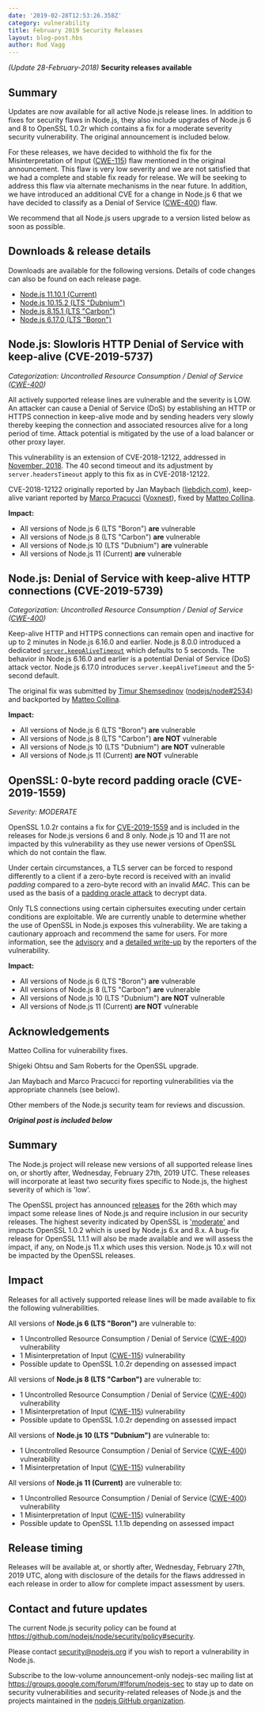 ```yaml
---
date: '2019-02-28T12:53:26.358Z'
category: vulnerability
title: February 2019 Security Releases
layout: blog-post.hbs
author: Rod Vagg
---
```


_(Update 28-February-2018)_ **Security releases available**

## Summary

Updates are now available for all active Node.js release lines. In addition to fixes for security flaws in Node.js, they also include upgrades of Node.js 6 and 8 to OpenSSL 1.0.2r which contains a fix for a moderate severity security vulnerability. The original announcement is included below.

For these releases, we have decided to withhold the fix for the Misinterpretation of Input ([CWE-115](https://cwe.mitre.org/data/definitions/115.html)) flaw mentioned in the original announcement. This flaw is very low severity and we are not satisfied that we had a complete and stable fix ready for release. We will be seeking to address this flaw via alternate mechanisms in the near future. In addition, we have introduced an additional CVE for a change in Node.js 6 that we have decided to classify as a Denial of Service ([CWE-400](https://cwe.mitre.org/data/definitions/400.html)) flaw.

We recommend that all Node.js users upgrade to a version listed below as soon as possible.

## Downloads & release details

Downloads are available for the following versions. Details of code changes can also be found on each release page.

- [Node.js 11.10.1 (Current)](https://nodejs.org/en/blog/release/v11.10.1)
- [Node.js 10.15.2 (LTS "Dubnium")](https://nodejs.org/en/blog/release/v10.15.2)
- [Node.js 8.15.1 (LTS "Carbon")](https://nodejs.org/en/blog/release/v8.15.1)
- [Node.js 6.17.0 (LTS "Boron")](https://nodejs.org/en/blog/release/v6.17.0)

## Node.js: Slowloris HTTP Denial of Service with keep-alive (CVE-2019-5737)

_Categorization: Uncontrolled Resource Consumption / Denial of Service ([CWE-400](https://cwe.mitre.org/data/definitions/400.html))_

All actively supported release lines are vulnerable and the severity is LOW. An attacker can cause a Denial of Service (DoS) by establishing an HTTP or HTTPS connection in keep-alive mode and by sending headers very slowly thereby keeping the connection and associated resources alive for a long period of time. Attack potential is mitigated by the use of a load balancer or other proxy layer.

This vulnerability is an extension of CVE-2018-12122, addressed in [November, 2018](https://nodejs.org/en/blog/vulnerability/november-2018-security-releases/). The 40 second timeout and its adjustment by `server.headersTimeout` apply to this fix as in CVE-2018-12122.

CVE-2018-12122 originally reported by Jan Maybach ([liebdich.com](https://liebdich.com)), keep-alive variant reported by [Marco Pracucci](https://twitter.com/pracucci) ([Voxnest](https://voxnest.com)), fixed by [Matteo Collina](https://twitter.com/matteocollina).

**Impact:**

- All versions of Node.js 6 (LTS "Boron") **are** vulnerable
- All versions of Node.js 8 (LTS "Carbon") **are** vulnerable
- All versions of Node.js 10 (LTS "Dubnium") **are** vulnerable
- All versions of Node.js 11 (Current) **are** vulnerable

## Node.js: Denial of Service with keep-alive HTTP connections (CVE-2019-5739)

_Categorization: Uncontrolled Resource Consumption / Denial of Service ([CWE-400](https://cwe.mitre.org/data/definitions/400.html))_

Keep-alive HTTP and HTTPS connections can remain open and inactive for up to 2 minutes in Node.js 6.16.0 and earlier. Node.js 8.0.0 introduced a dedicated [`server.keepAliveTimeout`](https://nodejs.org/api/http.html#http_server_keepalivetimeout) which defaults to 5 seconds. The behavior in Node.js 6.16.0 and earlier is a potential Denial of Service (DoS) attack vector. Node.js 6.17.0 introduces `server.keepAliveTimeout` and the 5-second default.

The original fix was submitted by [Timur Shemsedinov](https://github.com/tshemsedinov) ([nodejs/node#2534](https://github.com/nodejs/node/pull/2534)) and backported by [Matteo Collina](https://twitter.com/matteocollina).

**Impact:**

- All versions of Node.js 6 (LTS "Boron") **are** vulnerable
- All versions of Node.js 8 (LTS "Carbon") **are NOT** vulnerable
- All versions of Node.js 10 (LTS "Dubnium") **are NOT** vulnerable
- All versions of Node.js 11 (Current) **are NOT** vulnerable

## OpenSSL: 0-byte record padding oracle (CVE-2019-1559)

_Severity: MODERATE_

OpenSSL 1.0.2r contains a fix for [CVE-2019-1559](https://www.openssl.org/news/secadv/20190226.txt) and is included in the releases for Node.js versions 6 and 8 only. Node.js 10 and 11 are not impacted by this vulnerability as they use newer versions of OpenSSL which do not contain the flaw.

Under certain circumstances, a TLS server can be forced to respond differently to a client if a zero-byte record is received with an invalid _padding_ compared to a zero-byte record with an invalid _MAC_. This can be used as the basis of a [padding oracle attack](https://en.wikipedia.org/wiki/Padding_oracle_attack) to decrypt data.

Only TLS connections using certain ciphersuites executing under certain conditions are exploitable. We are currently unable to determine whether the use of OpenSSL in Node.js exposes this vulnerability. We are taking a cautionary approach and recommend the same for users. For more information, see the [advisory](https://www.openssl.org/news/secadv/20190226.txt) and a [detailed write-up](https://github.com/RUB-NDS/TLS-Padding-Oracles) by the reporters of the vulnerability.

**Impact:**

- All versions of Node.js 6 (LTS "Boron") **are** vulnerable
- All versions of Node.js 8 (LTS "Carbon") **are** vulnerable
- All versions of Node.js 10 (LTS "Dubnium") **are NOT** vulnerable
- All versions of Node.js 11 (Current) **are NOT** vulnerable

## Acknowledgements

Matteo Collina for vulnerability fixes.

Shigeki Ohtsu and Sam Roberts for the OpenSSL upgrade.

Jan Maybach and Marco Pracucci for reporting vulnerabilities via the appropriate channels (see below).

Other members of the Node.js security team for reviews and discussion.

**_Original post is included below_**

## Summary

The Node.js project will release new versions of all supported release lines on, or shortly after, Wednesday, February 27th, 2019 UTC. These releases will incorporate at least two security fixes specific to Node.js, the highest severity of which is 'low'.

The OpenSSL project has announced [releases](https://mta.openssl.org/pipermail/openssl-announce/2019-February/000145.html) for the 26th which may impact some release lines of Node.js and require inclusion in our security releases. The highest severity indicated by OpenSSL is ['moderate'](https://www.openssl.org/policies/secpolicy.html#moderate) and impacts OpenSSL 1.0.2 which is used by Node.js 6.x and 8.x. A bug-fix release for OpenSSL 1.1.1 will also be made available and we will assess the impact, if any, on Node.js 11.x which uses this version. Node.js 10.x will not be impacted by the OpenSSL releases.

## Impact

Releases for all actively supported release lines will be made available to fix the following vulnerabilities.

All versions of **Node.js 6 (LTS "Boron")** are vulnerable to:

- 1 Uncontrolled Resource Consumption / Denial of Service ([CWE-400](https://cwe.mitre.org/data/definitions/400.html)) vulnerability
- 1 Misinterpretation of Input ([CWE-115](https://cwe.mitre.org/data/definitions/115.html)) vulnerability
- Possible update to OpenSSL 1.0.2r depending on assessed impact

All versions of **Node.js 8 (LTS "Carbon")** are vulnerable to:

- 1 Uncontrolled Resource Consumption / Denial of Service ([CWE-400](https://cwe.mitre.org/data/definitions/400.html)) vulnerability
- 1 Misinterpretation of Input ([CWE-115](https://cwe.mitre.org/data/definitions/115.html)) vulnerability
- Possible update to OpenSSL 1.0.2r depending on assessed impact

All versions of **Node.js 10 (LTS "Dubnium")** are vulnerable to:

- 1 Uncontrolled Resource Consumption / Denial of Service ([CWE-400](https://cwe.mitre.org/data/definitions/400.html)) vulnerability
- 1 Misinterpretation of Input ([CWE-115](https://cwe.mitre.org/data/definitions/115.html)) vulnerability

All versions of **Node.js 11 (Current)** are vulnerable to:

- 1 Uncontrolled Resource Consumption / Denial of Service ([CWE-400](https://cwe.mitre.org/data/definitions/400.html)) vulnerability
- 1 Misinterpretation of Input ([CWE-115](https://cwe.mitre.org/data/definitions/115.html)) vulnerability
- Possible update to OpenSSL 1.1.1b depending on assessed impact

## Release timing

Releases will be available at, or shortly after, Wednesday, February 27th, 2019 UTC, along with disclosure of the details for the flaws addressed in each release in order to allow for complete impact assessment by users.

## Contact and future updates

The current Node.js security policy can be found at https://github.com/nodejs/node/security/policy#security.

Please contact security@nodejs.org if you wish to report a vulnerability in Node.js.

Subscribe to the low-volume announcement-only nodejs-sec mailing list at https://groups.google.com/forum/#!forum/nodejs-sec to stay up to date on security vulnerabilities and security-related releases of Node.js and the projects maintained in the [nodejs GitHub organization](https://github.com/nodejs/).
